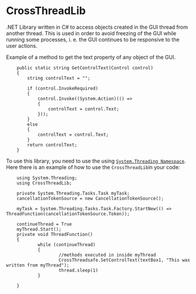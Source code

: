 # CrossThreadLib
.NET Library written in C# to access objects created in the GUI thread from another thread. This is used in order to avoid freezing of the GUI while running some processes, i. e. the GUI continues to be responsive to the user actions.

Example of a method to get the text property of any object of the GUI.

        public static string GetControlText(Control control)
        {
            string controlText = "";

            if (control.InvokeRequired)
            {
                control.Invoke((System.Action)(() =>
                {
                    controlText = control.Text;
                }));
            }
            else
            {
                controlText = control.Text;
            }
            return controlText;
        }
        
        

To use this library, you need to use the using [`System.Threading Namespace`](https://docs.microsoft.com/en-us/dotnet/api/system.threading?view=netframework-4.8). Here there is an example of how to use the `CrossThreadLib`in your code:


        using System.Threading;
        using CrossThreadLib;
        
        private System.Threading.Tasks.Task myTask;
        cancellationTokenSource = new CancellationTokenSource();
        
        myTask = System.Threading.Tasks.Task.Factory.StartNew(() => ThreadFunction(cancellationTokenSource.Token));
        
        continueThread = True
        myThread.Start();
        private void ThreadFunction()
        {
                while (continueThread)
                {
                        //methods executed in inside myThread
                        CrossThreadsafe.SetControlText(textBox1, "This was written from myThread");
                        thread.sleep(1)
                }
                
        }
